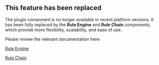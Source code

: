 ## This feature has been replaced

The plugin component is no longer available in recent platform versions.
It has been fully replaced by the **Rule Engine** and **Rule Chain** components, which provide more flexibility, scalability, and ease of use.

Please review the relevant documentation here:

[Rule Engine](/docs/user-guide/rule-engine-2-0/re-getting-started/)

[Rule Chain](/docs/user-guide/ui/rule-chains/)